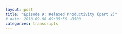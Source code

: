 ```yaml
---
layout: post
title: "Episode 9: Relaxed Productivity (part 2)"
# date: 2018-09-08 09:35:56 -0500
categories: transcripts
---
```

